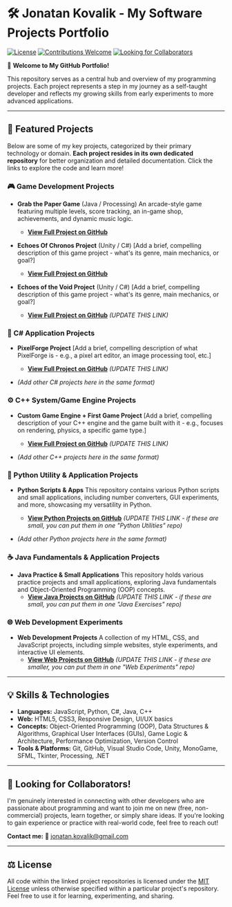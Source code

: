 # 🛠️ Jonatan Kovalik - My Software Projects Portfolio

[![License](https://img.shields.io/github/license/JonatanKovalik/JonatanKovalik-Portfolio?style=flat)](https://github.com/JonatanKovalik/JonatanKovalik-Portfolio/blob/main/LICENSE)
[![Contributions Welcome](https://img.shields.io/badge/Contributions-Welcome-brightgreen.svg?style=flat)](https://github.com/JonatanKovalik)
[![Looking for Collaborators](https://img.shields.io/badge/Looking%20for-Collaborators-blue.svg?style=flat)](mailto:jonatan.kovalik@gmail.com)

👋 **Welcome to My GitHub Portfolio!**

This repository serves as a central hub and overview of my programming projects. Each project represents a step in my journey as a self-taught developer and reflects my growing skills from early experiments to more advanced applications.

---

## 📂 Featured Projects

Below are some of my key projects, categorized by their primary technology or domain. **Each project resides in its own dedicated repository** for better organization and detailed documentation. Click the links to explore the code and learn more!

### **🎮 Game Development Projects**

* **Grab the Paper Game** (Java / Processing)
    An arcade-style game featuring multiple levels, score tracking, an in-game shop, achievements, and dynamic music logic.
    * [**View Full Project on GitHub**](https://github.com/JonatanKovalik/GrabThePaperGame-ProcessingJava)

* **Echoes Of Chronos Project** (Unity / C#)
    [Add a brief, compelling description of this game project - what's its genre, main mechanics, or goal?]
    * [**View Full Project on GitHub**](https://github.com/JonatanKovalik/EchoesOfTheVoid-UnityGame)

* **Echoes of the Void Project** (Unity / C#)
    [Add a brief, compelling description of this game project - what's its genre, main mechanics, or goal?]
    * [**View Full Project on GitHub**](https://github.com/JonatanKovalik/EchoesoftheVoidProject) *(UPDATE THIS LINK)*

### **🚀 C# Application Projects**

* **PixelForge Project**
    [Add a brief, compelling description of what PixelForge is - e.g., a pixel art editor, an image processing tool, etc.]
    * [**View Full Project on GitHub**](https://github.com/JonatanKovalik/PixelForge) *(UPDATE THIS LINK)*

* *(Add other C# projects here in the same format)*

### **⚙️ C++ System/Game Engine Projects**

* **Custom Game Engine + First Game Project**
    [Add a brief, compelling description of your C++ engine and the game built with it - e.g., focuses on rendering, physics, a specific game type.]
    * [**View Full Project on GitHub**](https://github.com/JonatanKovalik/EngineAndFirstGameProject) *(UPDATE THIS LINK)*

* *(Add other C++ projects here in the same format)*

### **🐍 Python Utility & Application Projects**

* **Python Scripts & Apps**
    This repository contains various Python scripts and small applications, including number converters, GUI experiments, and more, showcasing my versatility in Python.
    * [**View Python Projects on GitHub**](https://github.com/JonatanKovalik/Python-Utility-Scripts) *(UPDATE THIS LINK - if these are small, you can put them in one "Python Utilities" repo)*

* *(Add other Python projects here in the same format)*

### **☕ Java Fundamentals & Application Projects**

* **Java Practice & Small Applications**
    This repository holds various practice projects and small applications, exploring Java fundamentals and Object-Oriented Programming (OOP) concepts.
    * [**View Java Projects on GitHub**](https://github.com/JonatanKovalik/Java-Learning-Exercises) *(UPDATE THIS LINK - if these are small, you can put them in one "Java Exercises" repo)*

### **🌐 Web Development Experiments**

* **Web Development Projects**
    A collection of my HTML, CSS, and JavaScript projects, including simple websites, style experiments, and interactive UI elements.
    * [**View Web Projects on GitHub**](https://github.com/JonatanKovalik/Web-Development-Experiments) *(UPDATE THIS LINK - if these are smaller, you can put them in one "Web Experiments" repo)*

---

## 💡 Skills & Technologies

* **Languages:** JavaScript, Python, C#, Java, C++
* **Web:** HTML5, CSS3, Responsive Design, UI/UX basics
* **Concepts:** Object-Oriented Programming (OOP), Data Structures & Algorithms, Graphical User Interfaces (GUIs), Game Logic & Architecture, Performance Optimization, Version Control
* **Tools & Platforms:** Git, GitHub, Visual Studio Code, Unity, MonoGame, SFML, Tkinter, Processing, .NET

---

## 🤝 Looking for Collaborators!

I'm genuinely interested in connecting with other developers who are passionate about programming and want to join me on new (free, non-commercial) projects, learn together, or simply share ideas. If you're looking to gain experience or practice with real-world code, feel free to reach out!

**Contact me:**
📧 [jonatan.kovalik@gmail.com](mailto:jonatan.kovalik@gmail.com)

---

## ⚖️ License

All code within the linked project repositories is licensed under the [MIT License](https://github.com/JonatanKovalik/JonatanKovalik-Portfolio/blob/main/LICENSE) unless otherwise specified within a particular project's repository. Feel free to use it for learning, experimenting, and sharing.
